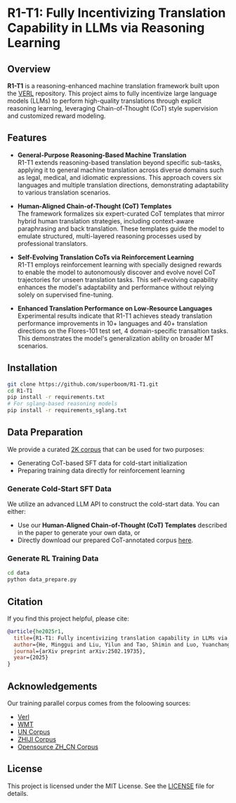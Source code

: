 # R1-T1: Fully Incentivizing Translation Capability in LLMs via Reasoning Learning

## Overview

**R1-T1** is a reasoning-enhanced machine translation framework built upon the [VERL](https://github.com/facebookresearch/VERL) repository. This project aims to fully incentivize large language models (LLMs) to perform high-quality translations through explicit reasoning learning, leveraging Chain-of-Thought (CoT) style supervision and customized reward modeling.

## Features

- **General-Purpose Reasoning-Based Machine Translation**  
  R1-T1 extends reasoning-based translation beyond specific sub-tasks, applying it to general machine translation across diverse domains such as legal, medical, and idiomatic expressions. This approach covers six languages and multiple translation directions, demonstrating adaptability to various translation scenarios.

- **Human-Aligned Chain-of-Thought (CoT) Templates**  
  The framework formalizes six expert-curated CoT templates that mirror hybrid human translation strategies, including context-aware paraphrasing and back translation. These templates guide the model to emulate structured, multi-layered reasoning processes used by professional translators.

- **Self-Evolving Translation CoTs via Reinforcement Learning**  
  R1-T1 employs reinforcement learning with specially designed rewards to enable the model to autonomously discover and evolve novel CoT trajectories for unseen translation tasks. This self-evolving capability enhances the model's adaptability and performance without relying solely on supervised fine-tuning.

- **Enhanced Translation Performance on Low-Resource Languages**  
  Experimental results indicate that R1-T1 achieves steady translation performance improvements in 10+ languages and 40+ translation directions on the Flores-101 test set, 4 domain-specific transaltion tasks. This demonstrates the model's generalization ability on  broader MT scenarios.


## Installation

```bash
git clone https://github.com/superboom/R1-T1.git
cd R1-T1
pip install -r requirements.txt
# For sglang-based reasoning models
pip install -r requirements_sglang.txt
```

## Data Preparation

We provide a curated [2K corpus](https://huggingface.co/datasets/superboom/r1t1-cot-corpus) that can be used for two purposes:

- Generating CoT-based SFT data for cold-start initialization
- Preparing training data directly for reinforcement learning

### Generate Cold-Start SFT Data

We utilize an advanced LLM API to construct the cold-start data. You can either:

- Use our **Human-Aligned Chain-of-Thought (CoT) Templates** described in the paper to generate your own data, or  
- Directly download our prepared CoT-annotated corpus [here](https://huggingface.co/datasets/superboom/r1t1-cot-corpus).


### Generate RL Training Data

```bash
cd data
python data_prepare.py
```


## Citation

If you find this project helpful, please cite:

```bibtex
@article{he2025r1,
  title={R1-T1: Fully incentivizing translation capability in LLMs via reasoning learning},
  author={He, Minggui and Liu, Yilun and Tao, Shimin and Luo, Yuanchang and Zeng, Hongyong and Su, Chang and Zhang, Li and Ma, Hongxia and Wei, Daimeng and Meng, Weibin and others},
  journal={arXiv preprint arXiv:2502.19735},
  year={2025}
}
```

## Acknowledgements
Our training parallel corpus comes from the foloowing sources:
- [Verl](https://github.com/facebookresearch/VERL)
- [WMT](https://machinetranslate.org/wmt)
- [UN Corpus](https://www.un.org/dgacm/zh/content/uncorpus/)
- [ZHIJI Corpus](https://www.jizhi-dataset.top/index/category/detail/15)
- [Opensource ZH_CN Corpus](https://huggingface.co/datasets/joefox/newstest-2017-2019-ru_zh)
## License

This project is licensed under the MIT License. See the [LICENSE](./LICENSE) file for details.
